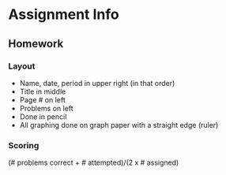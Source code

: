 # Assignment Info

## Homework

### Layout

* Name, date, period in upper right (in that order)
* Title in middle
* Page # on left
* Problems on left
* Done in pencil
* All graphing done on graph paper with a straight edge (ruler)

### Scoring

(# problems correct + # attempted)/(2 x # assigned)
